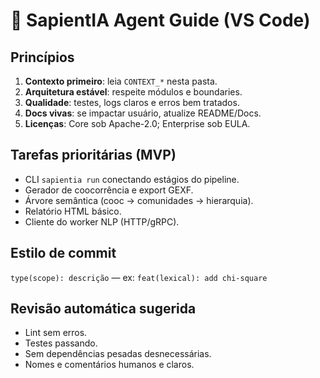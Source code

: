 # 🤖 SapientIA Agent Guide (VS Code)

## Princípios
1. **Contexto primeiro**: leia `CONTEXT_*` nesta pasta.
2. **Arquitetura estável**: respeite módulos e boundaries.
3. **Qualidade**: testes, logs claros e erros bem tratados.
4. **Docs vivas**: se impactar usuário, atualize README/Docs.
5. **Licenças**: Core sob Apache-2.0; Enterprise sob EULA.

## Tarefas prioritárias (MVP)
- CLI `sapientia run` conectando estágios do pipeline.
- Gerador de coocorrência e export GEXF.
- Árvore semântica (cooc → comunidades → hierarquia).
- Relatório HTML básico.
- Cliente do worker NLP (HTTP/gRPC).

## Estilo de commit
`type(scope): descrição` — ex: `feat(lexical): add chi-square`

## Revisão automática sugerida
- Lint sem erros.
- Testes passando.
- Sem dependências pesadas desnecessárias.
- Nomes e comentários humanos e claros.

